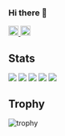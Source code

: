 ### Hi there 👋
<p align="left">
  <a href="https://github.com/Naka-nishi-s">
    <img height="20" src="https://komarev.com/ghpvc/?username=Naka-nishi-s&color=brightgreen" />
  </a>
  <a href="https://github.com/Naka-nishi-s">
    <img height="20" src="https://img.shields.io/github/followers/Naka-nishi-s?label=follow&logo=github&style=flat" />
  </a>
</p>

## Stats
![](http://github-profile-summary-cards.vercel.app/api/cards/profile-details?username=Naka-nishi-s&theme=gruvbox)
![](http://github-profile-summary-cards.vercel.app/api/cards/repos-per-language?username=Naka-nishi-s&theme=gruvbox)
![](http://github-profile-summary-cards.vercel.app/api/cards/most-commit-language?username=Naka-nishi-s&theme=gruvbox)
![](http://github-profile-summary-cards.vercel.app/api/cards/stats?username=Naka-nishi-s&theme=gruvbox)
![](http://github-profile-summary-cards.vercel.app/api/cards/productive-time?username=Naka-nishi-s&theme=gruvbox&utcOffset=9)

## Trophy
![trophy](https://github-profile-trophy.vercel.app/?username=Naka-nishi-s&theme=gruvbox)


<!--
**Naka-nishi-s/Naka-nishi-s** is a ✨ _special_ ✨ repository because its `README.md` (this file) appears on your GitHub profile.

Here are some ideas to get you started:

- 🔭 I’m currently working on ...
- 🌱 I’m currently learning ...
- 👯 I’m looking to collaborate on ...
- 🤔 I’m looking for help with ...
- 💬 Ask me about ...
- 📫 How to reach me: ...
- 😄 Pronouns: ...
- ⚡ Fun fact: ...
-->
